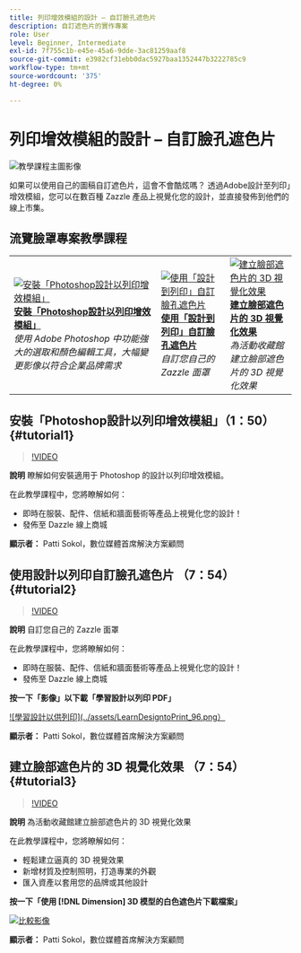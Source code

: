 ```yaml
---
title: 列印增效模組的設計 – 自訂臉孔遮色片
description: 自訂遮色片的實作專案
role: User
level: Beginner, Intermediate
exl-id: 7f755c1b-e45e-45a6-9dde-3ac81259aaf8
source-git-commit: e3982cf31ebb0dac5927baa1352447b3222785c9
workflow-type: tm+mt
source-wordcount: '375'
ht-degree: 0%

---
```


# 列印增效模組的設計 – 自訂臉孔遮色片

![教學課程主圖影像](../assets/faceMaskSplash.jpg)

如果可以使用自己的圖稿自訂遮色片，這會不會酷炫嗎？ 透過Adobe設計至列印」增效模組，您可以在數百種 Zazzle 產品上視覺化您的設計，並直接發佈到他們的線上市集。

## 流覽臉罩專案教學課程

<table style="table-layout:fixed">
<tr>
 <td>
   <a href="handsonproject.md#tutorial1">
      <img alt="安裝「Photoshop設計以列印增效模組」" src="../assets/d2p_install_sokol_thumbnail.jpg" />
   </a>
    <div>
   <a href="handsonproject.md#tutorial1"><strong>安裝「Photoshop設計以列印增效模組」</strong></a>
    </div>
    <em>使用 Adobe Photoshop 中功能強大的選取和顏色編輯工具，大幅變更影像以符合企業品牌需求</em>
    <br>
  </td>
  <td>
    <a href="handsonproject.md#tutorial2">
        <img alt="使用「設計到列印」自訂臉孔遮色片" src="../assets/d2p_faceMask_sokol_thumbnail.jpg" />
    </a>
    <div>
    <a href="handsonproject.md#tutorial2"><strong>使用「設計到列印」自訂臉孔遮色片</strong></a>
    </div>
    <em>自訂您自己的 Zazzle 面罩</em>
    <br>
  </td>
  <td>
    <a href="handsonproject.md#tutorial3">
      <img alt="建立臉部遮色片的 3D 視覺化效果" src="../assets/DN_faceMaskShare_sokol_thumbnail.jpg" />
   </a>
    <div>
   <a href="handsonproject.md#tutorial3"><strong>建立臉部遮色片的 3D 視覺化效果</strong></a>
    </div>
    <em>為活動收藏館建立臉部遮色片的 3D 視覺化效果</em>
    <br>
  </td>
</tr>
</table>

## 安裝「Photoshop設計以列印增效模組」（1：50） {#tutorial1}

>[!VIDEO](https://video.tv.adobe.com/v/327096?hidetitle=true)

**說明**
瞭解如何安裝適用于 Photoshop 的設計以列印增效模組。

在此教學課程中，您將瞭解如何：
* 即時在服裝、配件、信紙和牆面藝術等產品上視覺化您的設計！
* 發佈至 Dazzle 線上商城

**顯示者：**
Patti Sokol，數位媒體首席解決方案顧問

## 使用設計以列印自訂臉孔遮色片 （7：54） {#tutorial2}

>[!VIDEO](https://video.tv.adobe.com/v/327097?hidetitle=true)

**說明**
自訂您自己的 Zazzle 面罩

在此教學課程中，您將瞭解如何：
* 即時在服裝、配件、信紙和牆面藝術等產品上視覺化您的設計！
* 發佈至 Dazzle 線上商城

**按一下「影像」以下載「學習設計以列印 PDF」**

[![學習設計以供列印](../assets/LearnDesigntoPrint_96.png）](../assets/LearnDesigntoPrint.pdf)

**顯示者：**
Patti Sokol，數位媒體首席解決方案顧問

## 建立臉部遮色片的 3D 視覺化效果 （7：54） {#tutorial3}

>[!VIDEO](https://video.tv.adobe.com/v/327098?hidetitle=true)

**說明**
為活動收藏館建立臉部遮色片的 3D 視覺化效果

在此教學課程中，您將瞭解如何：
* 輕鬆建立逼真的 3D 視覺效果
* 新增材質及控制照明，打造專業的外觀
* 匯入資產以套用您的品牌或其他設計

**按一下「使用 [!DNL Dimension] 3D 模型的白色遮色片下載檔案」**

[![比較影像](../assets/whitemask_96.png)](HTTPs://stock.adobe.com/search/3d-assets?load_type=search&amp;native_visual_search=&amp;similar_content_id=&amp;is_recent_search=&amp;search_type=usertyped&amp;k=face+mask&amp;asset_id=324075591)

**顯示者：**
Patti Sokol，數位媒體首席解決方案顧問
